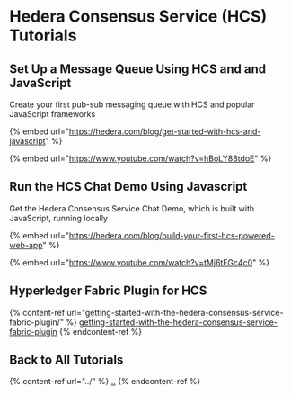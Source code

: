 # Hedera Consensus Service (HCS) Tutorials

## Set Up a Message Queue Using HCS and and JavaScript

Create your first pub-sub messaging queue with HCS and popular JavaScript frameworks

{% embed url="https://hedera.com/blog/get-started-with-hcs-and-javascript" %}

{% embed url="https://www.youtube.com/watch?v=hBoLY88tdoE" %}

## Run the HCS Chat Demo Using Javascript

Get the Hedera Consensus Service Chat Demo, which is built with JavaScript, running locally

{% embed url="https://hedera.com/blog/build-your-first-hcs-powered-web-app" %}

{% embed url="https://www.youtube.com/watch?v=tMj6tFGc4c0" %}

## Hyperledger Fabric Plugin for HCS

{% content-ref url="getting-started-with-the-hedera-consensus-service-fabric-plugin/" %}
[getting-started-with-the-hedera-consensus-service-fabric-plugin](getting-started-with-the-hedera-consensus-service-fabric-plugin/)
{% endcontent-ref %}

## Back to All Tutorials

{% content-ref url="../" %}
[..](../)
{% endcontent-ref %}
